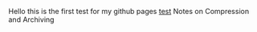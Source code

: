 Hello this is the first test for my github pages
[test](https://eoyebami.github.io/compression.txt) Notes on Compression and Archiving 

